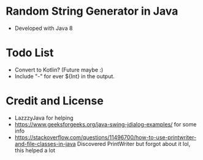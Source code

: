 # Random String Generator in Java

- Developed with Java 8

# Todo List

- Convert to Kotlin? (Future maybe :)
- Include "-" for ever ${Int} in the output.
# Credit and License 

- LazzzyJava for helping
- https://www.geeksforgeeks.org/java-swing-jdialog-examples/ for some info
- https://stackoverflow.com/questions/11496700/how-to-use-printwriter-and-file-classes-in-java Discovered PrintWriter
  but forgot about it lol, this helped a lot